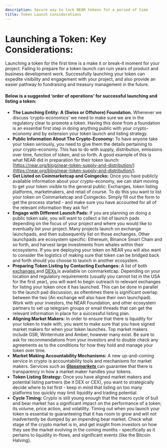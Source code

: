```yaml
---
description: Secure way to lock NEAR tokens for a period of time
title: Token Launch Considerations
---
```


# Launching a Token: Key Considerations:

Launching a token for the first time is a make it or break-it moment for your project. Failing to prepare for a token launch can ruin years of product and business development work. Successfully launching your token can expedite visibility and engagement with your project, and also provide an easier pathway to fundraising and treasury management in the future. 

#### Below is a suggested ‘order of operations’ for successful launching and listing a token: 


* **The Launching Entity: A (Swiss or Offshore) Foundation.** Whenever we discuss ‘crypto-economics’ we need to make sure we are in the regulatory clear to promote a token. Having this done from a foundation is an essential first step in doing anything public with your crypto-economy and by extension your token launch and listing strategy. 
* **Public Information About The Crypto-Economy:** To have anyone take your token seriously, you need to give them the details pertaining to your crypto-economy. This has to do with supply, distribution, emissions over time, function of token, and so forth. A good example of this is what NEAR did in preparation for their token launch: [https://near.org/blog/near-token-supply-and-distribution/](https://near.org/blog/near-token-supply-and-distribution/). 
* **Get Listed on Coinmarketcap and Coingecko:** Once you have publicly available information about your crypto-economy, we can start moving to get your token visible to the general public: Exchanges, token listing platforms, marketmakers, and retail of course. To do this you want to list your token on Coinmarketcap and Coingecko. Simply fill out the form to get the process started - and make sure you have accounted for all of the relevant information they ask for! 
* **Engage with Different Launch Pads:** If you are planning on doing a public token sale, you will want to collect a list of launch pads depending on the focus of your project and where you would like to eventually list your project. Many projects launch on exchange launchpads, and then subsequently list on those exchanges. Other launchpads are ecosystem specific: Ethereum, Binance Smart Chain and so forth, and harvest large investments from whales within their ecosystems. If you are deploying your token on NEAR you will also want to consider the logistics of making sure that token can be bridged back and forth should you choose to launch in another ecosystem. 
* **Preparing Token Listing by Contacting Exchanges:** A list of both [exchanges ](https://coinmarketcap.com/rankings/exchanges/)and [DEXs ](https://coinmarketcap.com/rankings/exchanges/dex/)is available on coinmarketcap. Depending on your location and regulatory requirements (usually you cannot list in the USA for the first year), you will want to begin outreach to relevant exchanges for listing your token once it has launched. This can be done in parallel to the launch pad discussion, as oftentimes there is significant overlap between the two (An exchange will also have their own launchpad). Work with your investors, the NEAR Foundation, and other ecosystem partners to set up telegram groups or email threads that can get the relevant information in place for a successful listing plan. 
* **Aligning Market Makers:** In order to ensure that there is liquidity for your token to trade with, you want to make sure that you have signed market makers for when your token launches. Top market makers include GSR, Wintermute and Amber, however many exist. Be sure to ask for recommendations from your investors and to double check any agreements as to the conditions for how they hold and manage your token over time. 
* **Market Making Accountability Mechanisms:** A new up-and-coming service in crypto is accountability tools and mechanisms for market makers. Services such as **_[Glassmarkets ](https://glassmarkets.io/)_** can guarantee that there is transparency in how a market maker handles your tokens. 
* **Token Listing Strategy:** Once you have aligned market makers and potential listing partners (be it DEX or CEX), you want to strategically decide where to list first - keep in mind that listing on too many platforms too quickly may limit liquidity and trading potential. 
* **Cycle Timing:** Crypto is still young enough that the macro cycle of bull and bear market has a significant impact on the performance of a token; its volume, price action, and volatility. Timing out when you launch your token is essential to guaranteeing that it has room to grow and will not inadvertently be dumped by an impending bear market. Check what stage of the crypto market is in, and get insight from investors on how they see the market evolving in the coming months - specifically as it pertains to liquidity in-flows, and significant events (like the Bitcoin Halving). 